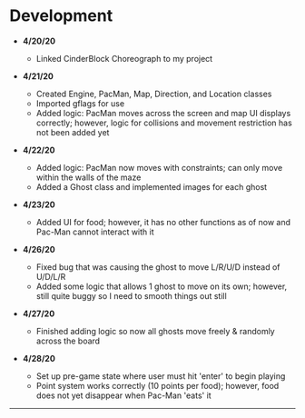 # Development

- **4/20/20** 
    - Linked CinderBlock Choreograph to my project

- **4/21/20**
    - Created Engine, PacMan, Map, Direction, and Location classes
    - Imported gflags for use
    - Added logic: PacMan moves across the screen and map UI displays correctly;
    however, logic for collisions and movement restriction has not been added yet
    
- **4/22/20**
    - Added logic: PacMan now moves with constraints; can only move
    within the walls of the maze
    - Added a Ghost class and implemented images for each ghost
    
- **4/23/20**
    - Added UI for food; however, it has no other functions as of now and
    Pac-Man cannot interact with it
    
- **4/26/20**
    - Fixed bug that was causing the ghost to move L/R/U/D instead of U/D/L/R
    - Added some logic that allows 1 ghost to move on its own; however, still
    quite buggy so I need to smooth things out still
    
- **4/27/20**
    - Finished adding logic so now all ghosts move freely & randomly across the board
    
- **4/28/20**
    - Set up pre-game state where user must hit 'enter' to begin playing
    - Point system works correctly (10 points per food); however, food does not
    yet disappear when Pac-Man 'eats' it

---
